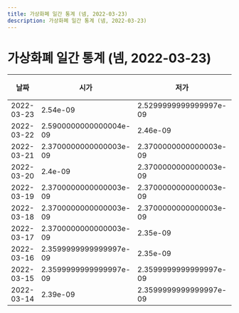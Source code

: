 ```yaml
---
title: 가상화폐 일간 통계 (넴, 2022-03-23)
description: 가상화폐 일간 통계 (넴, 2022-03-23)
---
```


가상화폐 일간 통계 (넴, 2022-03-23)
===

|날짜|시가|저가|고가|종가|비고|
|--|--|--|--|--|--|
|2022-03-23|2.54e-09|2.5299999999999997e-09|2.54e-09|2.54e-09|    |
|2022-03-22|2.5900000000000004e-09|2.46e-09|2.63e-09|2.54e-09|    |
|2022-03-21|2.3700000000000003e-09|2.3700000000000003e-09|2.6800000000000003e-09|2.5900000000000004e-09|    |
|2022-03-20|2.4e-09|2.3700000000000003e-09|2.4200000000000003e-09|2.3700000000000003e-09|    |
|2022-03-19|2.3700000000000003e-09|2.3700000000000003e-09|2.44e-09|2.4099999999999997e-09|    |
|2022-03-18|2.3700000000000003e-09|2.3700000000000003e-09|2.3700000000000003e-09|2.3700000000000003e-09|    |
|2022-03-17|2.3700000000000003e-09|2.35e-09|2.38e-09|2.3700000000000003e-09|    |
|2022-03-16|2.3599999999999997e-09|2.35e-09|2.4e-09|2.38e-09|    |
|2022-03-15|2.3599999999999997e-09|2.3599999999999997e-09|2.44e-09|2.3700000000000003e-09|    |
|2022-03-14|2.39e-09|2.3599999999999997e-09|2.43e-09|2.3599999999999997e-09|    |

